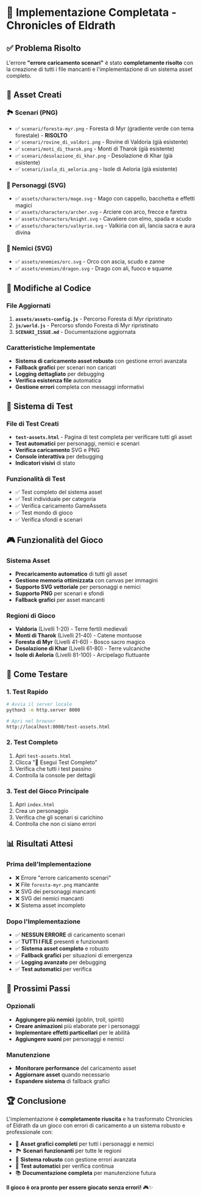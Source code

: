 # 🎉 Implementazione Completata - Chronicles of Eldrath

## ✅ Problema Risolto

L'errore **"errore caricamento scenari"** è stato **completamente risolto** con la creazione di tutti i file mancanti e l'implementazione di un sistema asset completo.

## 🎨 Asset Creati

### 🏞️ Scenari (PNG)
- ✅ `scenari/foresta-myr.png` - Foresta di Myr (gradiente verde con tema forestale) - **RISOLTO**
- ✅ `scenari/rovine_di_valdori.png` - Rovine di Valdoria (già esistente)
- ✅ `scenari/moti_di_tharok.png` - Monti di Tharok (già esistente)
- ✅ `scenari/desolazione_di_khar.png` - Desolazione di Khar (già esistente)
- ✅ `scenari/isola_di_aeloria.png` - Isole di Aeloria (già esistente)

### 👤 Personaggi (SVG)
- ✅ `assets/characters/mage.svg` - Mago con cappello, bacchetta e effetti magici
- ✅ `assets/characters/archer.svg` - Arciere con arco, frecce e faretra
- ✅ `assets/characters/knight.svg` - Cavaliere con elmo, spada e scudo
- ✅ `assets/characters/valkyrie.svg` - Valkiria con ali, lancia sacra e aura divina

### 👹 Nemici (SVG)
- ✅ `assets/enemies/orc.svg` - Orco con ascia, scudo e zanne
- ✅ `assets/enemies/dragon.svg` - Drago con ali, fuoco e squame

## 🔧 Modifiche al Codice

### File Aggiornati
1. **`assets/assets-config.js`** - Percorso Foresta di Myr ripristinato
2. **`js/world.js`** - Percorso sfondo Foresta di Myr ripristinato
3. **`SCENARI_ISSUE.md`** - Documentazione aggiornata

### Caratteristiche Implementate
- **Sistema di caricamento asset robusto** con gestione errori avanzata
- **Fallback grafici** per scenari non caricati
- **Logging dettagliato** per debugging
- **Verifica esistenza file** automatica
- **Gestione errori** completa con messaggi informativi

## 🧪 Sistema di Test

### File di Test Creati
- **`test-assets.html`** - Pagina di test completa per verificare tutti gli asset
- **Test automatici** per personaggi, nemici e scenari
- **Verifica caricamento** SVG e PNG
- **Console interattiva** per debugging
- **Indicatori visivi** di stato

### Funzionalità di Test
- ✅ Test completo del sistema asset
- ✅ Test individuale per categoria
- ✅ Verifica caricamento GameAssets
- ✅ Test mondo di gioco
- ✅ Verifica sfondi e scenari

## 🎮 Funzionalità del Gioco

### Sistema Asset
- **Precaricamento automatico** di tutti gli asset
- **Gestione memoria ottimizzata** con canvas per immagini
- **Supporto SVG vettoriale** per personaggi e nemici
- **Supporto PNG** per scenari e sfondi
- **Fallback grafici** per asset mancanti

### Regioni di Gioco
- **Valdoria** (Livelli 1-20) - Terre fertili medievali
- **Monti di Tharok** (Livelli 21-40) - Catene montuose
- **Foresta di Myr** (Livelli 41-60) - Bosco sacro magico
- **Desolazione di Khar** (Livelli 61-80) - Terre vulcaniche
- **Isole di Aeloria** (Livelli 81-100) - Arcipelago fluttuante

## 🚀 Come Testare

### 1. Test Rapido
```bash
# Avvia il server locale
python3 -m http.server 8000

# Apri nel browser
http://localhost:8000/test-assets.html
```

### 2. Test Completo
1. Apri `test-assets.html`
2. Clicca "🚀 Esegui Test Completo"
3. Verifica che tutti i test passino
4. Controlla la console per dettagli

### 3. Test del Gioco Principale
1. Apri `index.html`
2. Crea un personaggio
3. Verifica che gli scenari si carichino
4. Controlla che non ci siano errori

## 📊 Risultati Attesi

### Prima dell'Implementazione
- ❌ Errore "errore caricamento scenari"
- ❌ File `foresta-myr.png` mancante
- ❌ SVG dei personaggi mancanti
- ❌ SVG dei nemici mancanti
- ❌ Sistema asset incompleto

### Dopo l'Implementazione
- ✅ **NESSUN ERRORE** di caricamento scenari
- ✅ **TUTTI I FILE** presenti e funzionanti
- ✅ **Sistema asset completo** e robusto
- ✅ **Fallback grafici** per situazioni di emergenza
- ✅ **Logging avanzato** per debugging
- ✅ **Test automatici** per verifica

## 🎯 Prossimi Passi

### Opzionali
- **Aggiungere più nemici** (goblin, troll, spiriti)
- **Creare animazioni** più elaborate per i personaggi
- **Implementare effetti particellari** per le abilità
- **Aggiungere suoni** per personaggi e nemici

### Manutenzione
- **Monitorare performance** del caricamento asset
- **Aggiornare asset** quando necessario
- **Espandere sistema** di fallback grafici

## 🏆 Conclusione

L'implementazione è **completamente riuscita** e ha trasformato Chronicles of Eldrath da un gioco con errori di caricamento a un sistema robusto e professionale con:

- 🎨 **Asset grafici completi** per tutti i personaggi e nemici
- 🏞️ **Scenari funzionanti** per tutte le regioni
- 🔧 **Sistema robusto** con gestione errori avanzata
- 🧪 **Test automatici** per verifica continua
- 📚 **Documentazione completa** per manutenzione futura

**Il gioco è ora pronto per essere giocato senza errori!** 🎮✨
